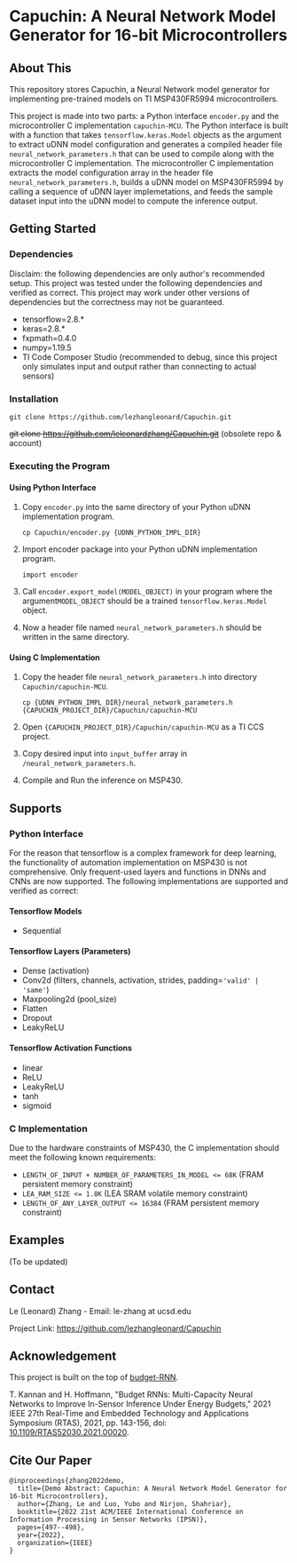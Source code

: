 # Capuchin: A Neural Network Model Generator for 16-bit Microcontrollers
## About This
This repository stores Capuchin, a Neural Network model generator for implementing pre-trained models on TI MSP430FR5994 microcontrollers.

This project is made into two parts: a Python interface `encoder.py` and the microcontroller C implementation `capuchin-MCU`. The Python interface is built with a function that takes `tensorflow.keras.Model` objects as the argument to extract uDNN model configuration and generates a compiled header file `neural_network_parameters.h` that can be used to compile along with the microcontroller C implementation. The microcontroller C implementation extracts the model configuration array in the header file `neural_network_parameters.h`, builds a uDNN model on MSP430FR5994 by calling a sequence of uDNN layer implemetations, and feeds the sample dataset input into the uDNN model to compute the inference output.

## Getting Started
### Dependencies
Disclaim: the following dependencies are only author's recommended setup. This project was tested under the following dependencies and verified as correct. This project may work under other versions of dependencies but the correctness may not be guaranteed.

+ tensorflow=2.8.*
+ keras=2.8.*
+ fxpmath=0.4.0
+ numpy=1.19.5
+ TI Code Composer Studio (recommended to debug, since this project only simulates input and output rather than connecting to actual sensors)
### Installation
`git clone https://github.com/lezhangleonard/Capuchin.git`

<del>git clone https://github.com/leleonardzhang/Capuchin.git</del> (obsolete repo & account)
### Executing the Program
#### Using Python Interface
1. Copy `encoder.py` into the same directory of your Python uDNN implementation program.

    `cp Capuchin/encoder.py {UDNN_PYTHON_IMPL_DIR}`
2. Import encoder package into your Python uDNN implementation program.

    `import encoder`
3. Call `encoder.export_model(MODEL_OBJECT)` in your program where the argument`MODEL_OBJECT` should be a trained `tensorflow.keras.Model` object.
4. Now a header file named `neural_network_parameters.h` should be written in the same directory.
#### Using C Implementation
1. Copy the header file `neural_network_parameters.h` into directory `Capuchin/capuchin-MCU`.

    `cp {UDNN_PYTHON_IMPL_DIR}/neural_network_parameters.h {CAPUCHIN_PROJECT_DIR}/Capuchin/capuchin-MCU`
2. Open `{CAPUCHIN_PROJECT_DIR}/Capuchin/capuchin-MCU` as a TI CCS project.
3. Copy desired input into `input_buffer` array in `/neural_network_parameters.h`.
4. Compile and Run the inference on MSP430.

## Supports
### Python Interface
For the reason that tensorflow is a complex framework for deep learning, the functionality of automation implementation on MSP430 is not comprehensive. Only frequent-used layers and functions in DNNs and CNNs are now supported. The following implementations are supported and verified as correct:
#### Tensorflow Models
+ Sequential
#### Tensorflow Layers (Parameters)
+ Dense (activation)
+ Conv2d (filters, channels, activation, strides, padding=`'valid' | 'same'`)
+ Maxpooling2d (pool_size)
+ Flatten
+ Dropout
+ LeakyReLU
#### Tensorflow Activation Functions
+ linear
+ ReLU
+ LeakyReLU
+ tanh
+ sigmoid
### C Implementation
Due to the hardware constraints of MSP430, the C implementation should meet the following known requirements:
+ `LENGTH_OF_INPUT + NUMBER_OF_PARAMETERS_IN_MODEL <= 68K` (FRAM persistent memory constraint)
+ `LEA_RAM_SIZE <= 1.8K` (LEA SRAM volatile memory constraint)
+ `LENGTH_OF_ANY_LAYER_OUTPUT <= 16384` (FRAM persistent memory constraint)
## Examples
(To be updated)
## Contact
Le (Leonard) Zhang - Email: le-zhang at ucsd.edu

Project Link: https://github.com/lezhangleonard/Capuchin

## Acknowledgement
This project is built on the top of <a href="https://github.com/tejaskannan/budget-rnn">budget-RNN</a>.

T. Kannan and H. Hoffmann, "Budget RNNs: Multi-Capacity Neural Networks to Improve In-Sensor Inference Under Energy Budgets," 2021 IEEE 27th Real-Time and Embedded Technology and Applications Symposium (RTAS), 2021, pp. 143-156, doi: <a href="https://doi.org/10.1109/RTAS52030.2021.00020">10.1109/RTAS52030.2021.00020</a>.

## Cite Our Paper

```
@inproceedings{zhang2022demo,
  title={Demo Abstract: Capuchin: A Neural Network Model Generator for 16-bit Microcontrollers},
  author={Zhang, Le and Luo, Yubo and Nirjon, Shahriar},
  booktitle={2022 21st ACM/IEEE International Conference on Information Processing in Sensor Networks (IPSN)},
  pages={497--498},
  year={2022},
  organization={IEEE}
}
```
